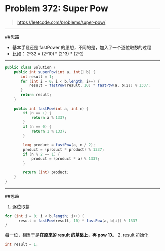 # Problem 372: Super Pow


> https://leetcode.com/problems/super-pow/

----------
##思路
* 基本手段还是 fastPower 的思想，不同的是，加入了一个逐位取数的过程
* 比如： 2^32 = (2^10) * (2^3) * (2^2)
-----
```java
public class Solution {
    public int superPow(int a, int[] b) {
       int result = 1;
       for (int i = 0; i < b.length; i++) {
           result = fastPow(result, 10) * fastPow(a, b[i]) % 1337;
       }
       return result;
    } 
    
    public int fastPow(int a, int n) {
        if (n == 1) {
            return a % 1337;
        }
        if (n == 0) {
            return 1 % 1337;
        }
        
        long product = fastPow(a, n / 2);
        product = (product * product) % 1337;
        if (n % 2 == 1) {
            product = (product * a) % 1337;
        }
        
        return (int) product;
    }
}
```
----
##思路
1. 逐位取数
```java
for (int i = 0; i < b.length; i++) {
      result = fastPow(result, 10) * fastPow(a, b[i]) % 1337;
}
```
每一位，相当于是**在原来的 result 的基础上，再 pow 10**。
2. result 初始化
```java
int result = 1;
```



















